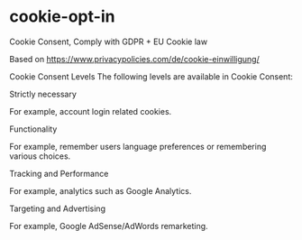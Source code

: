# cookie-opt-in
Cookie Consent, Comply with GDPR + EU Cookie law

Based on https://www.privacypolicies.com/de/cookie-einwilligung/




Cookie Consent Levels
The following levels are available in Cookie Consent:


Strictly necessary

For example, account login related cookies.

<script type="text/plain" cookie-consent="strictly-necessary"></script>
Functionality

For example, remember users language preferences or remembering various choices.

<script type="text/plain" cookie-consent="functionality"></script>
Tracking and Performance

For example, analytics such as Google Analytics.

<script type="text/plain" cookie-consent="tracking"></script>
Targeting and Advertising

For example, Google AdSense/AdWords remarketing.

<script type="text/plain" cookie-consent="targeting"></script>
